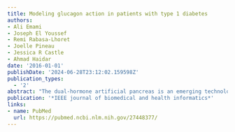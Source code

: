 ```yaml
---
title: Modeling glucagon action in patients with type 1 diabetes
authors:
- Ali Emami
- Joseph El Youssef
- Remi Rabasa-Lhoret
- Joelle Pineau
- Jessica R Castle
- Ahmad Haidar
date: '2016-01-01'
publishDate: '2024-06-28T23:12:02.159598Z'
publication_types:
  - '2'
abstract: "The dual-hormone artificial pancreas is an emerging technology to treat type 1 diabetes (T1D). It consists of a glucose sensor, infusion pumps, and a dosing algorithm that directs hormonal delivery. Preclinical optimization of dosing algorithms using computer simulations has the potential to accelerate the pace of development for this technology. However, current simulation environments consider glucose regulation models that either do not include glucagon action submodels or include submodels that were proposed without comparison to other candidate models. We consider here nine candidate models of glucagon action featuring a number of possible characteristics: insulin-independent glucagon action, insulin/glucagon ratio effect on hepatic glucose production, insulin-dependent suppression of glucagon action, and the effect of rate of change of glucagon. To assess the models, we use measurements of plasma insulin, plasma glucagon, and endogenous glucose production collected from experiments involving eight subjects with T1D who receive four subcutaneous glucagon boluses. We estimate each model's parameters using a Bayesian approach, and the models are contrasted based on the deviance information criterion. The model achieving the best fit features insulin-dependent suppression of glucagon action and incorporates effects of both glucagon levels and its rate of change."
publication: '*IEEE journal of biomedical and health informatics*'
links:
- name: PubMed
  url: https://pubmed.ncbi.nlm.nih.gov/27448377/
---
```

